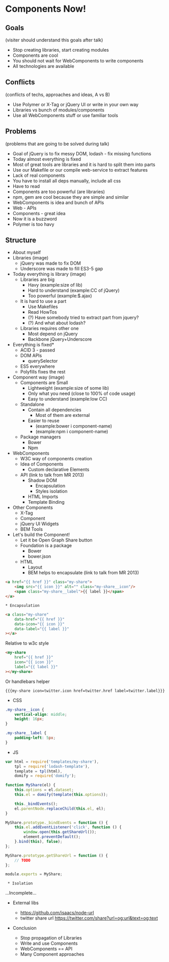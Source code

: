 # Components Now!

## Goals

(visiter should understand this goals after talk)

 * Stop creating libraries, start creating modules
 * Components are cool
 * You should not wait for WebComponents to write components
 * All technologies are available

## Conflicts

(conflicts of techs, approaches and ideas, A vs B)

 * Use Polymer or X-Tag or jQuery UI or write in your own way
 * Libraries vs bunch of modules/components
 * Use all WebComponents stuff or use familiar tools

## Problems

(problems that are going to be solved during talk)

 * Goal of jQuery is to fix messy DOM, lodash - fix missing functions
  * Today almost everything is fixed
 * Most of great tools are libraries and it is hard to split them into parts
  * Use our Makefile or our compile web-service to extract features
 * Lack of real components
  * You have to install all deps manually, include all css
  * Have to read
  * Components are too powerful (are libraries)
 * npm, gem are cool because they are simple and similar
 * WebComponents is idea and bunch of APIs
  * Web - APIs
  * Components - great idea
  * Now it is a buzzword
 * Polymer is too havy

## Structure

 * About myself
 * Libraries (image)
   * jQuery was made to fix DOM
   * Underscore was made to fill ES3-5 gap
 * Today everything is library (image)
   * Libraries are big
     * Havy (example:size of lib)
     * Hard to understand (example:CC of jQuery)
     * Too powerful (example:$.ajax)
   * It is hard to use a part
     * Use Makefiles
     * Read HowTos
     * (?) Have somebody tried to extract part from jquery?
     * (?) And what about lodash?
   * Libraries requires other one
     * Most depend on jQuery
     * Backbone jQuery+Underscore
 * Everything is fixed*
   * ACID 3 - passed
   * DOM APIs
     * querySelector
   * ES5 everywhere
   * Polyfills fixes the rest
 * Component way (image)
   * Components are Small
     * Lightweight (example:size of some lib)
     * Only what you need (close to 100% of code usage)
     * Easy to understand (example:low CC)
   * Standalone
     * Contain all dependencies
       * Most of them are external
     * Easier to reuse
       * (example:bower i component-name)
       * (example:npm i component-name)
   * Package managers
     * Bower
     * Npm
 * WebComponents
   * W3C way of components creation
   * Idea of Components
     * Custom declarative Elements
   * API (link to talk from MR 2013)
     * Shadow DOM
       * Encapsulation
       * Styles isolation
     * HTML Imports
     * Template Binding
 * Other Components
   * X-Tag
   * Component
   * jQuery UI Widgets
   * BEM Tools
 * Let's build the Component!
   * Let it be Open Graph Share button
   * Foundation is a package
     * Bower
     * bower.json
   * HTML
     * Layout
     * BEM helps to encapsulate (link to talk from MR 2013)

```html
<a href="{{ href }}" class="my-share">
    <img src="{{ icon }}" alt="" class="my-share__icon"/>
    <span class="my-share__label">{{ label }}</span>
</a>
```
    * Encapsulation

```html
<a class="my-share"
    data-href="{{ href }}"
    data-icon="{{ icon }}"
    data-label="{{ label }}"
></a>
```

Relative to w3c style

```html
<my-share
    href="{{ href }}"
    icon="{{ icon }}"
    label="{{ label }}"
></my-share>
```

Or handlebars helper

```
{{{my-share icon=twitter.icon href=twitter.href label=twitter.label}}}
```

   * CSS

```css
.my-share__icon {
    vertical-align: middle;
    height: 16px;
}

.my-share__label {
    padding-left: 5px;
}
```

   * JS

```js
var html = require('templates/my-share'),
    tpl = require('lodash-template'),
    template = tpl(html),
    domify = require('domify');

function MyShare(el) {
    this.options = el.dataset;
    this.el = domify(template(this.options));

    this._bindEvents();
    el.parentNode.replaceChild(this.el, el);
}

MyShare.prototype._bindEvents = function () {
    this.el.addEventListener('click', function () {
        window.open(this.getShareUrl());
        element.preventDefault();
    }.bind(this), false);
};

MyShare.prototype.getShareUrl = function () {
    // TODO
};

module.exports = MyShare;
```

     * Isolation

...Incomplete...

   * External libs
     * https://github.com/isaacs/node-url
     * twitter share url https://twitter.com/share?url=og:url&text=og:text

 * Conclusion
   * Stop propagation of Libraries
   * Write and use Components
   * WebComponents == API
   * Many Component approaches
